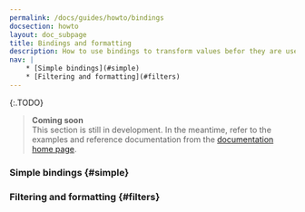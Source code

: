```yaml
---
permalink: /docs/guides/howto/bindings
docsection: howto
layout: doc_subpage
title: Bindings and formatting
description: How to use bindings to transform values befor they are used in the view.
nav: |
    * [Simple bindings](#simple)
    * [Filtering and formatting](#filters)
---
```


{:.TODO}
> **Coming soon** <br>
  This section is still in development. In the meantime, refer to the examples and reference documentation from the [documentation home page](/docs/).

### Simple bindings {#simple}

### Filtering and formatting {#filters}

